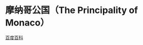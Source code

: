 # 摩纳哥公国（The Principality of Monaco）

[百度百科](https://baike.baidu.com/item/%E6%91%A9%E7%BA%B3%E5%93%A5/127488)